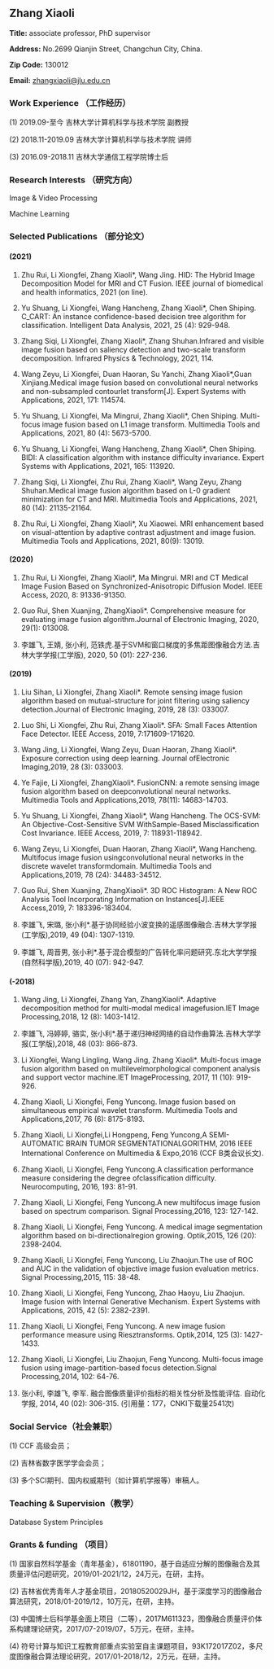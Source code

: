 ## Zhang Xiaoli

**Title:** associate professor, PhD supervisor

**Address:**  No.2699 Qianjin Street, Changchun City, China.  

**Zip Code:** 130012  

**Email:** zhangxiaoli@jlu.edu.cn  

### Work Experience （工作经历）
(1) 2019.09-至今 吉林大学计算机科学与技术学院 副教授

(2) 2018.11-2019.09 吉林大学计算机科学与技术学院 讲师

(3) 2016.09-2018.11 吉林大学通信工程学院博士后
### Research Interests （研究方向）
Image & Video Processing 

Machine Learning
### Selected Publications （部分论文）
#### (2021)
1. Zhu Rui, Li Xiongfei, Zhang Xiaoli*, Wang Jing. HID: The Hybrid Image Decomposition Model for MRI and CT Fusion. IEEE journal of biomedical and health informatics, 2021 (on line).

2. Yu Shuang, Li Xiongfei, Wang Hancheng, Zhang Xiaoli*, Chen Shiping. C_CART: An instance confidence-based decision tree algorithm for classification. Intelligent Data Analysis, 2021, 25 (4): 929-948.

3. Zhang Siqi, Li Xiongfei, Zhang Xiaoli*, Zhang Shuhan.Infrared and visible image fusion based on saliency detection and two-scale transform decomposition. Infrared Physics & Technology, 2021, 114.

4. Wang Zeyu, Li Xiongfei, Duan Haoran, Su Yanchi, Zhang Xiaoli*,Guan Xinjiang.Medical image fusion based on convolutional neural networks and non-subsampled contourlet    transform[J]. Expert Systems with Applications, 2021, 171: 114574.

5. Yu Shuang, Li Xiongfei, Ma Mingrui, Zhang Xiaoli*, Chen Shiping. Multi-focus image fusion based on L1 image transform. Multimedia Tools and Applications, 2021, 80 (4): 5673-5700.

6. Yu Shuang, Li Xiongfei, Wang Hancheng, Zhang Xiaoli*, Chen Shiping. BIDI: A classification algorithm with instance difficulty invariance. Expert Systems with Applications, 2021, 165: 113920.

7. Zhang Siqi, Li Xiongfei, Zhu Rui, Zhang Xiaoli*, Wang Zeyu, Zhang Shuhan.Medical image fusion algorithm based on L-0 gradient minimization for CT and MRI. Multimedia Tools and Applications, 2021, 80 (14): 21135-21164.

8. Zhu Rui, Li Xiongfei, Zhang Xiaoli*, Xu Xiaowei. MRI enhancement based on visual-attention by adaptive contrast adjustment and image fusion. Multimedia Tools and Applications, 2021, 80(9): 13019.


#### (2020)

1. Zhu Rui, Li Xiongfei, Zhang Xiaoli*, Ma Mingrui. MRI and CT Medical Image Fusion Based on Synchronized-Anisotropic Diffusion Model. IEEE Access, 2020, 8: 91336-91350.

2. Guo Rui, Shen Xuanjing, ZhangXiaoli*. Comprehensive measure for evaluating image fusion algorithm.Journal of Electronic Imaging, 2020, 29(1): 013008.

3. 李雄飞, 王婧, 张小利, 范铁虎.基于SVM和窗口梯度的多焦距图像融合方法.吉林大学学报(工学版), 2020, 50 (01): 227-236.

#### (2019)

1. Liu Sihan, Li Xiongfei, Zhang Xiaoli*. Remote sensing image fusion algorithm based on mutual-structure for joint filtering using saliency detection.Journal of Electronic Imaging, 2019, 28 (3): 033007.

2. Luo Shi, Li Xiongfei, Zhu Rui, Zhang Xiaoli*. SFA: Small Faces Attention Face Detector. IEEE Access, 2019, 7:171609-171620.

3. Wang Jing, Li Xiongfei, Wang Zeyu, Duan Haoran, Zhang Xiaoli*. Exposure correction using deep learning. Journal ofElectronic Imaging,2019, 28 (3): 033003.

4. Ye Fajie, Li Xiongfei, ZhangXiaoli*. FusionCNN: a remote sensing image fusion algorithm based on deepconvolutional neural networks. Multimedia Tools and Applications,2019, 78(11): 14683-14703.

5. Yu Shuang, Li Xiongfei, Zhang Xiaoli*, Wang Hancheng. The OCS-SVM: An Objective-Cost-Sensitive SVM WithSample-Based Misclassification Cost Invariance. IEEE Access, 2019, 7: 118931-118942.

6. Wang Zeyu, Li Xiongfei, Duan Haoran, Zhang Xiaoli*, Wang Hancheng. Multifocus image fusion usingconvolutional neural networks in the discrete wavelet transformdomain. Multimedia Tools and Applications,2019, 78 (24): 34483-34512.

7. Guo Rui, Shen Xuanjing, ZhangXiaoli*. 3D ROC Histogram: A New ROC Analysis Tool Incorporating Information on Instances[J].IEEE Access,2019, 7: 183396-183404.

8. 李雄飞, 宋璐, 张小利*.基于协同经验小波变换的遥感图像融合.吉林大学学报(工学版),2019, 49 (04): 1307-1319.

9. 李雄飞, 周晋男, 张小利*.基于混合模型的广告转化率问题研究.东北大学学报(自然科学版),2019, 40 (07): 942-947.


#### (-2018)


1. Wang Jing, Li Xiongfei, Zhang Yan, ZhangXiaoli*. Adaptive decomposition method for multi-modal medical imagefusion.IET Image Processing,2018, 12 (8): 1403-1412.

2. 李雄飞, 冯婷婷, 骆实, 张小利*.基于递归神经网络的自动作曲算法.吉林大学学报(工学版),2018, 48 (03): 866-873.

3. Li Xiongfei, Wang Lingling, Wang Jing, Zhang Xiaoli*. Multi-focus image fusion algorithm based on multilevelmorphological component analysis and support vector machine.IET ImageProcessing, 2017, 11 (10): 919-926.

4. Zhang Xiaoli, Li Xiongfei, Feng Yuncong. Image fusion based on simultaneous empirical wavelet transform. Multimedia Tools and Applications,2017, 76 (6): 8175-8193.

5. Zhang Xiaoli, Li Xiongfei,Li Hongpeng, Feng Yuncong,A SEMI-AUTOMATIC BRAIN TUMOR SEGMENTATIONALGORITHM, 2016 IEEE International Conference on Multimedia & Expo,2016 (CCF B类会议长文).

6. Zhang Xiaoli, Li Xiongfei, Feng Yuncong.A classification performance measure considering the degree ofclassification difficulty. Neurocomputing, 2016, 193: 81-91.

7. Zhang Xiaoli, Li Xiongfei, Feng Yuncong.A new multifocus image fusion based on spectrum comparison. Signal Processing,2016, 123: 127-142.

8. Zhang Xiaoli, Li Xiongfei, Feng Yuncong. A medical image segmentation algorithm based on bi-directionalregion growing. Optik,2015, 126 (20): 2398-2404.

9. Zhang Xiaoli, Li Xiongfei, Feng Yuncong, Liu Zhaojun.The use of ROC and AUC in the validation of objective image fusion evaluation metrics. Signal Processing,2015, 115: 38-48.

10. Zhang Xiaoli, Li Xiongfei, Feng Yuncong, Zhao Haoyu, Liu Zhaojun. Image fusion with Internal Generative Mechanism. Expert Systems with Applications, 2015, 42 (5): 2382-2391.

11. Zhang Xiaoli, Li Xiongfei, Feng Yuncong. A new image fusion performance measure using Riesztransforms. Optik,2014, 125 (3): 1427-1433.

12. Zhang Xiaoli, Li Xiongfei, Liu Zhaojun, Feng Yuncong. Multi-focus image fusion using image-partition-based focus detection.Signal Processing,2014, 102: 64-76.

13. 张小利, 李雄飞, 李军. 融合图像质量评价指标的相关性分析及性能评估. 自动化学报, 2014, 40 (02): 306-315. (引用量：177，CNKI下载量2541次)

### Social Service（社会兼职）
(1) CCF 高级会员；

(2) 吉林省数字医学学会会员；

(3) 多个SCI期刊、国内权威期刊（如计算机学报等）审稿人。
### Teaching & Supervision（教学）
Database System Principles

### Grants & funding （项目）
(1) 国家自然科学基金（青年基金），61801190，基于自适应分解的图像融合及其质量评估问题研究，2019/01-2021/12，24万元，在研，主持。

(2) 吉林省优秀青年人才基金项目，20180520029JH，基于深度学习的图像融合算法研究，2018/01-2019/12，10万元，在研，主持。

(3) 中国博士后科学基金面上项目（二等），2017M611323，图像融合质量评价体系构建理论研究，2017/07-2019/07，5万元，在研，主持。

(4) 符号计算与知识工程教育部重点实验室自主课题项目，93K172017Z02，多尺度图像融合算法理论研究，2017/01-2018/12，2万元，在研，主持。
